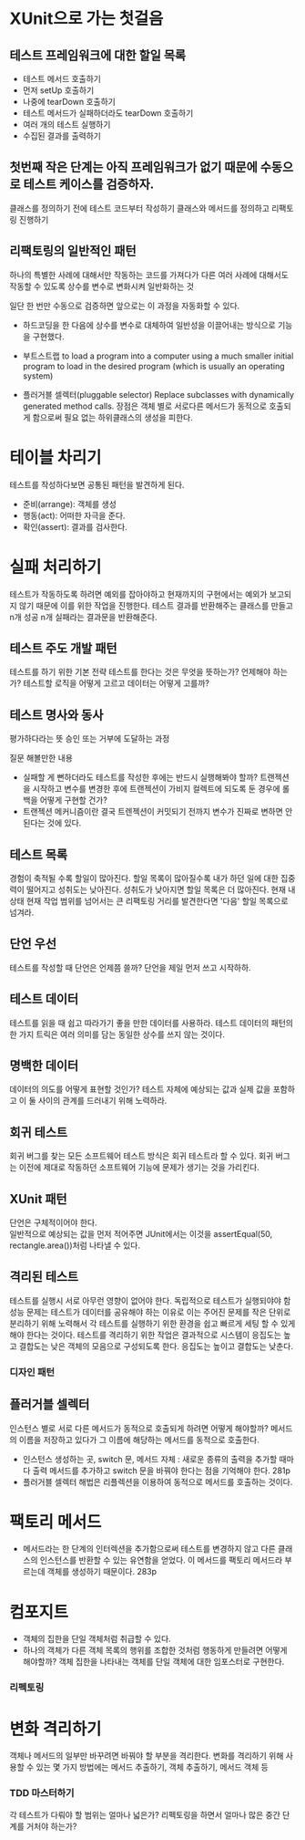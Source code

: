 # XUnit으로 가는 첫걸음
## 테스트 프레임워크에 대한 할일 목록
* 테스트 메서드 호출하기
* 먼저 setUp 호출하기
* 나중에 tearDown 호출하기
* 테스트 메서드가 실패하더라도 tearDown 호출하기
* 여러 개의 테스트 실행하기
* 수집된 결과를 출력하기

## 첫번째 작은 단계는 아직 프레임워크가 없기 때문에 수동으로 테스트 케이스를 검증하자.
클래스를 정의하기 전에 테스트 코드부터 작성하기
클래스와 메서드를 정의하고 리팩토링 진행하기

## 리팩토링의 일반적인 패턴
하나의 특별한 사례에 대해서만 작동하는 코드를 가져다가 다른 여러 사례에 대해서도 작동할 수 있도록 상수를 변수로 변화시켜 일반화하는 것

일단 한 번만 수동으로 검증하면 앞으로는 이 과정을 자동화할 수 있다. 
- 하드코딩을 한 다음에 상수를 변수로 대체하여 일반성을 이끌어내는 방식으로 기능을 구현했다.

- 부트스트랩 to load a program into a computer using a much smaller initial program to load in the desired program (which is usually an operating system)
- 플러거블 셀렉터(pluggable selector) Replace subclasses with dynamically generated method calls. 장점은 객체 별로 서로다른 메서드가 동적으로 호출되게 함으로써 필요 없는 하위클래스의 생성을 피한다.

# 테이블 차리기
테스트를 작성하다보면 공통된 패턴을 발견하게 된다. 
* 준비(arrange): 객체를 생성
* 행동(act): 어떠한 자극을 준다.
* 확인(assert): 결과를 검사한다.

# 실패 처리하기
테스트가 작동하도록 하려면 예외를 잡아야하고 현재까지의 구현에서는 예외가 보고되지 않기 때문에 이를 위한 작업을 진행한다.
테스트 결과를 반환해주는 클래스를 만들고 n개 성공 n개 실패라는 결과문을 반환해준다. 
 


## 테스트 주도  개발 패턴
테스트를 하기 위한 기본 전략
테스트를 한다는 것은 무엇을  뜻하는가? 언제해야  하는가? 테스트할 로직을  어떻게 고르고 데이터는 어떻게 고를까?

## 테스트  명사와  동사
평가하다라는 뜻 승인 또는 거부에 도달하는 과정

질문 해볼만한 내용
- 실패할 게 뻔하더라도 테스트를 작성한 후에는 반드시 실행해봐야 할까? 트랜젝션을 시작하고 변수를  변경한 후에 트랜젝션이 가비지 컬렉트에 되도록 둔 경우에 롤백을 어떻게  구현할 건가?
- 트랜젝션 메커니즘이란 결국 트렌젝션이 커밋되기 전까지  변수가 진짜로 변하면  안된다는 것에 있다.

##  테스트 목록
경험이 축적될 수록 할일이 많아진다. 할일 목록이 많아질수록 내가 하던 일에 대한 집중력이 떨어지고 성취도는 낮아진다. 성취도가 낮아지면 할일 목록은 더 많아진다. 현재 내상태
현재 작업 범위를 넘어서는 큰 리팩토링 거리를 발견한다면 '다음'  할일 목록으로 넘겨라.

## 단언 우선
테스트를 작성할 때 단언은 언제쯤 쓸까? 단언을 제일 먼저 쓰고 시작하하.

## 테스트 데이터
테스트를 읽을 때 쉽고 따라가기 좋을 만한 데이터를 사용하라.
테스트 데이터의  패턴의 한 가지 트릭은 여러 의미를 담는 동일한 상수를 쓰지 않는 것이다.  

## 명백한 데이터
데이터의 의도를 어떻게 표현할 것인가? 테스트 자체에 예상되는 값과 실제 값을 포함하고 이 둘 사이의 관계를 드러내기 위해 노력하라. 

## 회귀 테스트
회귀 버그를 찾는 모든 소프트웨어 테스트 방식은 회귀 테스트라 할 수 있다. 회귀 버그는 이전에 제대로 작동하던 소프트웨어 기능에 문제가 생기는 것을 가리킨다.

## XUnit 패턴 
단언은 구체적이어야 한다.  
일반적으로 예상되는 값을 먼저 적어주면 JUnit에서는 이것을 assertEqual(50, rectangle.area())처럼 나타낼 수 있다. 


## 격리된 테스트
테스트를  실행시 서로 아무런 영향이 없어야 한다. 독립적으로 테스트가  실행되야야 함
성능 문제는 테스트가 데이터를 공유해야 하는 이유로 이는 주어진 문제를 작은 단위로 분리하기 위해  노력해서 각  테스트를 실행하기 위한 환경을 쉽고 빠르게 세팅 할 수 있게 해야 한다는 것이다. 
테스트를 격리하기 위한 작업은 결과적으로 시스템이 응집도는 높고 결합도는 낮은 객체의 모음으로 구성되도록 한다. 응집도는 높이고 결합도는 낮춘다.  

### 디자인 패턴
## 플러거블 셀렉터
인스턴스 별로 서로 다른 메서드가 동적으로 호출되게 하려면 어떻게 해야할까?  메서드의 이름을  저장하고 있다가 그 이름에 해당하는 메서드를 동적으로 호출한다.
- 인스턴스 생성하는 곳,  switch  문, 메서드 자체 : 새로운 종류의 출력을 추가할 때마다 출력 메서드를 추가하고 switch 문을 바꿔야 한다는 점을 기억해야 한다. 281p
- 플러거블 셀렉터 해법은 리플렉션을 이용하여 동적으로 메서드를 호출하는 것이다.

# 팩토리 메서드
- 메서드라는  한 단계의 인터렉션을 추가함으로써 테스트를 변경하지 않고 다른 클래스의 인스턴스를 반환할 수 있는 유연함을 얻었다. 이 메서드를 팩토리 메서드라 부르는데 객체를 생성하기 때문이다. 283p

# 컴포지트 
- 객체의 집한을 단일 객체처럼 취급할 수 있다.
- 하나의 객체가 다른 객체 목록의 행위를 조합한 것처럼 행동하게 만들려면 어떻게 해야할까? 객체 집한을 나타내는 객체를 단일 객체에 대한 임포스터로 구현한다.

###  리펙토링
# 변화 격리하기
객체나 메서드의  일부만 바꾸려면 바꿔야 할 부분을 격리한다. 
변화를 격리하기 위해 사용할 수 있는 몇 가지 방법에는 메서드 추출하기, 객체 추출하기, 메서드  객체 등

###  TDD 마스터하기
각 테스트가 다뤄야 할 범위는  얼마나  넓은가?
리펙토링을 하면서 얼마나 많은 중간 단계를  거처야  하는가?

